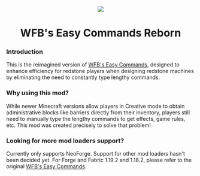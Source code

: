 <div align="center">

  **![](https://media.forgecdn.net/attachments/description/1306524/description_4d7ed6b6-6820-4e00-9be6-5ba88ec8b50d.png)**
  # WFB's Easy Commands Reborn
  
</div>

### **Introduction**

This is the reimagined version of [WFB's Easy Commands](https://modrinth.com/mod/wfbs-ez-commands), designed to enhance efficiency for redstone players when designing redstone machines by eliminating the need to constantly type lengthy commands.

### **Why using this mod?**

While newer Minecraft versions allow players in Creative mode to obtain administrative blocks like barriers directly from their inventory, players still need to manually type the lengthy commands to get effects, game rules, etc. This mod was created precisely to solve that problem!

### **Looking for more mod loaders support?**

Currently only supports NeoForge. Support for other mod loaders hasn't been decided yet. For Forge and Fabric 1.19.2 and 1.18.2, please refer to the original [WFB's Easy Commands](https://modrinth.com/mod/wfbs-ez-commands).
